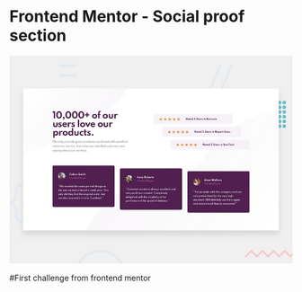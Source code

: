 # Frontend Mentor - Social proof section

![Design preview for the Social proof section coding challenge](./design/desktop-preview.jpg)

#First challenge from frontend mentor